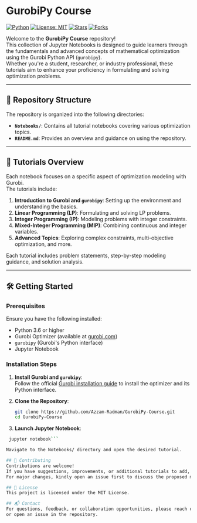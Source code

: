 # GurobiPy Course

[![Python](https://img.shields.io/badge/Python-3.6%2B-blue.svg)](https://www.python.org/)
[![License: MIT](https://img.shields.io/badge/License-MIT-yellow.svg)](LICENSE)
[![Stars](https://img.shields.io/github/stars/Azzam-Radman/GurobiPy-Course?style=social)](https://github.com/Azzam-Radman/GurobiPy-Course/stargazers)
[![Forks](https://img.shields.io/github/forks/Azzam-Radman/GurobiPy-Course?style=social)](https://github.com/Azzam-Radman/GurobiPy-Course/network/members)

Welcome to the **GurobiPy Course** repository!  
This collection of Jupyter Notebooks is designed to guide learners through the fundamentals and advanced concepts of mathematical optimization using the Gurobi Python API (`gurobipy`).  
Whether you're a student, researcher, or industry professional, these tutorials aim to enhance your proficiency in formulating and solving optimization problems.

---

## 📂 Repository Structure

The repository is organized into the following directories:

- **`Notebooks/`**: Contains all tutorial notebooks covering various optimization topics.
- **`README.md`**: Provides an overview and guidance on using the repository.

---

## 📘 Tutorials Overview

Each notebook focuses on a specific aspect of optimization modeling with Gurobi.  
The tutorials include:

1. **Introduction to Gurobi and `gurobipy`**: Setting up the environment and understanding the basics.
2. **Linear Programming (LP)**: Formulating and solving LP problems.
3. **Integer Programming (IP)**: Modeling problems with integer constraints.
4. **Mixed-Integer Programming (MIP)**: Combining continuous and integer variables.
5. **Advanced Topics**: Exploring complex constraints, multi-objective optimization, and more.

Each tutorial includes problem statements, step-by-step modeling guidance, and solution analysis.

---

## 🛠️ Getting Started

### Prerequisites

Ensure you have the following installed:

- Python 3.6 or higher
- Gurobi Optimizer (available at [gurobi.com](https://www.gurobi.com/downloads/))
- `gurobipy` (Gurobi's Python interface)
- Jupyter Notebook

### Installation Steps

1. **Install Gurobi and `gurobipy`**:  
   Follow the official [Gurobi installation guide](https://www.gurobi.com/documentation/) to install the optimizer and its Python interface.

2. **Clone the Repository**:

   ```bash
   git clone https://github.com/Azzam-Radman/GurobiPy-Course.git
   cd GurobiPy-Course

3. **Launch Jupyter Notebook**:
  
  ```bash
   jupyter notebook```

Navigate to the Notebooks/ directory and open the desired tutorial.

## 🤝 Contributing
Contributions are welcome!
If you have suggestions, improvements, or additional tutorials to add, please fork the repository and submit a pull request.
For major changes, kindly open an issue first to discuss the proposed modifications.

## 📄 License
This project is licensed under the MIT License.

## 📬 Contact
For questions, feedback, or collaboration opportunities, please reach out via LinkedIn
or open an issue in the repository.
